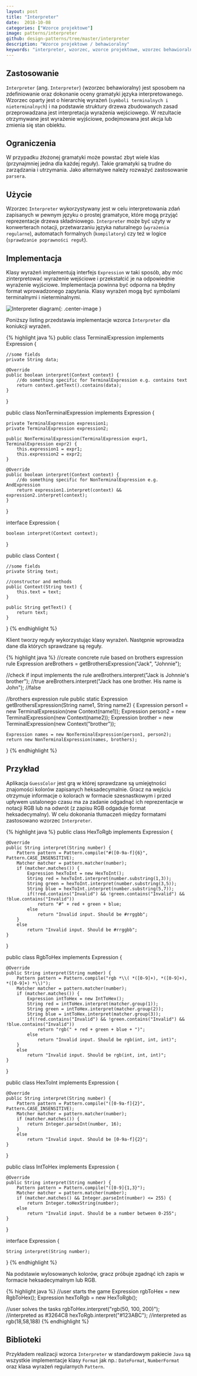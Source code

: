 ```yaml
---
layout: post
title: "Interpreter"
date:  2018-10-08
categories: ["Wzorce projektowe"]
image: patterns/interpreter
github: design-patterns/tree/master/interpreter
description: "Wzorce projektowe / behawioralny"
keywords: "interpreter, wzorzec, wzorce projektowe, wzorzec behawioralny, design patterns, android, java, programowanie, programming"
---
```


## Zastosowanie
`Interpreter` (ang. `Interpreter`) (wzorzec behawioralny) jest sposobem na zdefiniowanie oraz dokonanie oceny gramatyki języka interpretowanego. Wzorzec oparty jest o hierarchię wyrażeń (`symboli terminalnych i nieterminalnych`) i na podstawie struktury drzewa zbudowanych zasad przeprowadzana jest interpretacja wyrażenia wejściowego. W rezultacie otrzymywane jest wyrażenie wyjściowe, podejmowana jest akcja lub zmienia się stan obiektu.

## Ograniczenia
W przypadku żłożonej gramatyki może powstać zbyt wiele klas (przynajmniej jedna dla każdej reguły). Takie gramatyki są trudne do zarządzania i utrzymania. Jako alternatywe należy rozważyć zastosowanie `parsera`.

## Użycie
Wzorzec `Interpreter` wykorzystywany jest w celu interpretowania zdań zapisanych w pewnym języku o prostej gramatyce, które mogą przyjąć reprezentacje drzewa składniowego. `Interpreter` może być użyty w konwerterach notacji, przetwarzaniu języka naturalnego (`wyrażenia regularne`), automatach formalnych (`kompilatory`) czy też w logice (`sprawdzanie poprawności reguł`).

## Implementacja
Klasy wyrażeń implementują interfejs `Expression` w taki sposób, aby móc zinterpretować wyrażenie wejściowe i przekstałcić je na odpowiednie wyrażenie wyjściowe. Implementacja powinna być odporna na błędny format wprowadzonego zapytania. Klasy wyrażeń mogą być symbolami terminalnymi i nieterminalnymi.

![Interpreter diagram](/assets/img/diagrams/patterns/interpreter.svg){: .center-image }

Poniższy listing przedstawia implementacje wzorca `Interpreter` dla koniukcji wyrażeń.

{% highlight java %}
public class TerminalExpression implements Expression {
	
    //some fields
    private String data;

    @Override
    public boolean interpret(Context context) {
        //do something specific for TerminalExpression e.g. contains text
        return context.getText().contains(data);
    }
}

public class NonTerminalExpression implements Expression {
	
    private TerminalExpression expression1;
    private TerminalExpression expression2;

    public NonTerminalExpression(TerminalExpression expr1, TerminalExpression expr2) {
        this.expression1 = expr1;
        this.expression2 = expr2;
    }

    @Override
    public boolean interpret(Context context) {
        //do something specific for NonTerminalExpression e.g. AndExpression
        return expression1.interpret(context) && expression2.interpret(context);
    }
}

interface Expression {
	
    boolean interpret(Context context);
}

public class Context {
	
    //some fields
    private String text;

    //constructor and methods
    public Context(String text) {
        this.text = text;
    }

    public String getText() {
        return text;
    }
}
{% endhighlight %}

Klient tworzy reguły wykorzystując klasy wyrażeń. Następnie wprowadza dane dla których sprawdzane są reguły.

{% highlight java %}
//create concrete rule based on brothers expression rule
Expression areBrothers = getBrothersExpression("Jack", "Johnnie");

//check if input implements the rule
areBrothers.interpret("Jack is Johnnie's brother"); //true
areBrothers.interpret("Jack has one brother. His name is John"); //false

//brothers expression rule
public static Expression getBrothersExpression(String name1, String name2) {
    Expression person1 = new TerminalExpression(new Context(name1));
    Expression person2 = new TerminalExpression(new Context(name2));
    Expression brother = new TerminalExpression(new Context("brother"));

    Expression names = new NonTerminalExpression(person1, person2);
    return new NonTerminalExpression(names, brothers);
}
{% endhighlight %}

## Przykład
Aplikacja `GuessColor` jest grą w której sprawdzane są umiejętności znajomości kolorów zapisanych heksadecymalnie. Gracz na wejściu otrzymuje informacje o kolorach w formacie szesnastkowym i przed upływem ustalonego czasu ma za zadanie odgadnąć ich reprezentacje w notacji RGB lub na odwrót (z zapisu RGB odgaduje format heksadecymalny). W celu dokonania tłumaczeń między formatami zastosowano wzorzec `Interpreter`. 

{% highlight java %}
public class HexToRgb implements Expression {

    @Override
    public String interpret(String number) {
        Pattern pattern = Pattern.compile("#([0-9a-f]{6}", Pattern.CASE_INSENSITIVE);
        Matcher matcher = pattern.matcher(number);
        if (matcher.matches()) {
            Expression hexToInt = new HexToInt();
            String red = hexToInt.interpret(number.substring(1,3));
            String green = hexToInt.interpret(number.substring(3,5));
            String blue = hexToInt.interpret(number.substring(5,7));
            if(!red.contains("Invalid") && !green.contains("Invalid") && !blue.contains("Invalid"))
                return "#" + red + green + blue;
            else
                return "Invalid input. Should be #rrggbb";
        }
        else
            return "Invalid input. Should be #rrggbb";
    }
}

public class RgbToHex implements Expression {

    @Override
    public String interpret(String number) {
        Pattern pattern = Pattern.compile("rgb *\\( *([0-9]+), *([0-9]+), *([0-9]+) *\\)");
        Matcher matcher = pattern.matcher(number);
        if (matcher.matches()) {
            Expression intToHex = new IntToHex();
            String red = intToHex.interpret(matcher.group(1));
            String green = intToHex.interpret(matcher.group(2));
            String blue = intToHex.interpret(matcher.group(3));
            if(!red.contains("Invalid") && !green.contains("Invalid") && !blue.contains("Invalid"))
                return "rgb(" + red + green + blue + ")";
            else
                return "Invalid input. Should be rgb(int, int, int)";
        }
        else
            return "Invalid input. Should be rgb(int, int, int)";
    }
}

public class HexToInt implements Expression {

    @Override
    public String interpret(String number) {
        Pattern pattern = Pattern.compile("([0-9a-f]{2}", Pattern.CASE_INSENSITIVE);
        Matcher matcher = pattern.matcher(number);
        if (matcher.matches()) {
            return Integer.parseInt(number, 16);
        }
        else
            return "Invalid input. Should be [0-9a-f]{2}";
    }
}

public class IntToHex implements Expression {

    @Override
    public String interpret(String number) {
        Pattern pattern = Pattern.compile("([0-9]{1,3}");
        Matcher matcher = pattern.matcher(number);
        if (matcher.matches() && Integer.parseInt(number) <= 255) {
            return Integer.toHexString(number);
        else
            return "Invalid input. Should be a number between 0-255";
    }
}

interface Expression {
	
    String interpret(String number);
}
{% endhighlight %}

Na podstawie wylosowanych kolorów, gracz próbuje zgadnąć ich zapis w formacie heksadecymalnym lub RGB.

{% highlight java %}
//user starts the game
Expression rgbToHex = new RgbToHex();
Expression hexToRgb = new HexToRgb();

//user solves the tasks
rgbToHex.interpret("rgb(50, 100, 200)"); //interpreted as #3264C8
hexToRgb.interpret("#123ABC"); //interpreted as rgb(18,58,188)
{% endhighlight %}

## Biblioteki
Przykładem realizacji wzorca `Interpreter` w standardowym pakiecie `Java` są wszystkie implementacje klasy `Format` jak np.: `DateFormat`, `NumberFormat` oraz klasa wyrażeń regularnych `Pattern`.